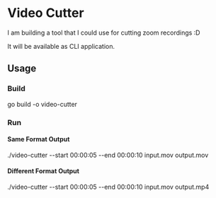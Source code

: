# Video Cutter
I am building a tool that I could use for cutting zoom recordings :D

It will be available as CLI application.

## Usage

### Build
go build -o video-cutter

### Run
#### Same Format Output
./video-cutter --start 00:00:05 --end 00:00:10 input.mov output.mov

#### Different Format Output
./video-cutter --start 00:00:05 --end 00:00:10 input.mov output.mp4

